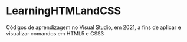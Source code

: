 # LearningHTMLandCSS

Códigos de aprendizagem no Visual Studio, em 2021, a fins de aplicar e visualizar comandos em HTML5 e CSS3

